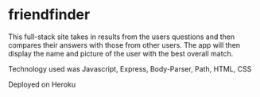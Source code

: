 # friendfinder

This full-stack site takes in results from the users questions and then compares their answers with those from other users. The app will then display the name and picture of the user with the best overall match.

Technology used was Javascript, Express, Body-Parser, Path, HTML, CSS

Deployed on Heroku